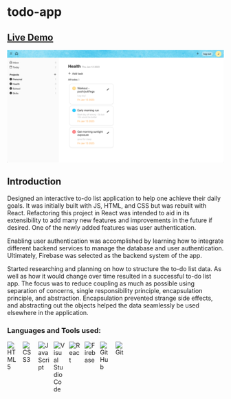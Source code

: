 # todo-app

## [Live Demo](https://salvantjeff.github.io/todo-app/)
![Todo List Application](todo-list-app/public/todo-app-screenshot.png)

## Introduction

Designed an interactive to-do list application to help one achieve their daily goals. It was initially built with JS, HTML, and CSS but was rebuilt with React. Refactoring this project in React was intended to aid in its extensibility to add many new features and improvements in the future if desired. One of the newly added features was user authentication.

Enabling user authentication was accomplished by learning how to integrate different backend services to manage the database and user authentication. Ultimately, Firebase was selected as the backend system of the app.

Started researching and planning on how to structure the to-do list data. As well as how it would change over time resulted in a successful to-do list app. The focus was to reduce coupling as much as possible using separation of concerns, single responsibility principle, encapsulation principle, and abstraction. Encapsulation prevented strange side effects, and abstracting out the objects helped the data seamlessly be used elsewhere in the application.

### Languages and Tools used:
<img align="left" alt="HTML5" width="26px" src="https://cdn.jsdelivr.net/gh/devicons/devicon/icons/html5/html5-original.svg" style="padding-right:10px;" />
<img align="left" alt="CSS3" width="26px" src="https://cdn.jsdelivr.net/gh/devicons/devicon/icons/css3/css3-original.svg" style="padding-right:10px;" />
<img align="left" alt="JavaScript" width="26px" src="https://cdn.jsdelivr.net/gh/devicons/devicon/icons/javascript/javascript-original.svg" style="padding-right:10px;" />
<img align="left" alt="Visual Studio Code" width="26px" src="https://cdn.jsdelivr.net/gh/devicons/devicon/icons/vscode/vscode-original.svg" style="padding-right:10px;" />
<img align="left" alt="React" width="26px" src="https://cdn.jsdelivr.net/gh/devicons/devicon/icons/react/react-original.svg" style="padding-right:10px;" />
<img align="left" alt="Firebase" width="26px" src="https://cdn.jsdelivr.net/gh/devicons/devicon/icons/firebase/firebase-plain.svg" style="padding-right:10px;" />
<img align="left" alt="GitHub" width="26px" src="https://cdn.jsdelivr.net/gh/devicons/devicon/icons/github/github-original.svg" style="padding-right:10px;" />
<img align="left" alt="Git" width="26px" src="https://cdn.jsdelivr.net/gh/devicons/devicon/icons/git/git-original.svg" style="padding-right:10px;" />
